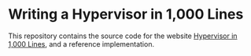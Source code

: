 # Writing a Hypervisor in 1,000 Lines

This repository contains the source code for the website [Hypervisor in 1,000 Lines](https://1000hv.seiya.me/en), and a reference implementation.
